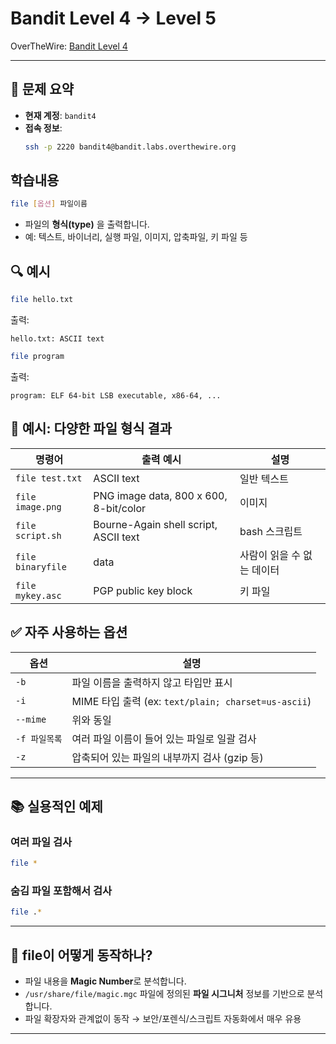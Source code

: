 # Bandit Level 4 → Level 5

OverTheWire: [Bandit Level 4](https://overthewire.org/wargames/bandit/level4.html)

---

## 🎯 문제 요약

- **현재 계정**: `bandit4`
- **접속 정보**:
  ```bash
  ssh -p 2220 bandit4@bandit.labs.overthewire.org
  ```

## 학습내용

```bash
file [옵션] 파일이름
```
- 파일의 **형식(type)** 을 출력합니다.
- 예: 텍스트, 바이너리, 실행 파일, 이미지, 압축파일, 키 파일 등


## 🔍 예시

```bash
file hello.txt
```

출력:
```
hello.txt: ASCII text
```

```bash
file program
```

출력:
```
program: ELF 64-bit LSB executable, x86-64, ...
```


## 📁 예시: 다양한 파일 형식 결과

| 명령어                       | 출력 예시                                | 설명 |
|-----------------------------|------------------------------------------|------|
| `file test.txt`             | ASCII text                               | 일반 텍스트 |
| `file image.png`            | PNG image data, 800 x 600, 8-bit/color   | 이미지 |
| `file script.sh`            | Bourne-Again shell script, ASCII text    | bash 스크립트 |
| `file binaryfile`           | data                                     | 사람이 읽을 수 없는 데이터 |
| `file mykey.asc`            | PGP public key block                     | 키 파일 |


## ✅ 자주 사용하는 옵션

| 옵션        | 설명 |
|-------------|------|
| `-b`        | 파일 이름을 출력하지 않고 타입만 표시 |
| `-i`        | MIME 타입 출력 (ex: `text/plain; charset=us-ascii`) |
| `--mime`    | 위와 동일 |
| `-f 파일목록` | 여러 파일 이름이 들어 있는 파일로 일괄 검사 |
| `-z`        | 압축되어 있는 파일의 내부까지 검사 (gzip 등) |

---

## 📚 실용적인 예제

### 여러 파일 검사
```bash
file *
```

### 숨김 파일 포함해서 검사
```bash
file .*
```

---

## 🧠 file이 어떻게 동작하나?

- 파일 내용을 **Magic Number**로 분석합니다.
- `/usr/share/file/magic.mgc` 파일에 정의된 **파일 시그니처** 정보를 기반으로 분석합니다.
- 파일 확장자와 관계없이 동작 → 보안/포렌식/스크립트 자동화에서 매우 유용
---

